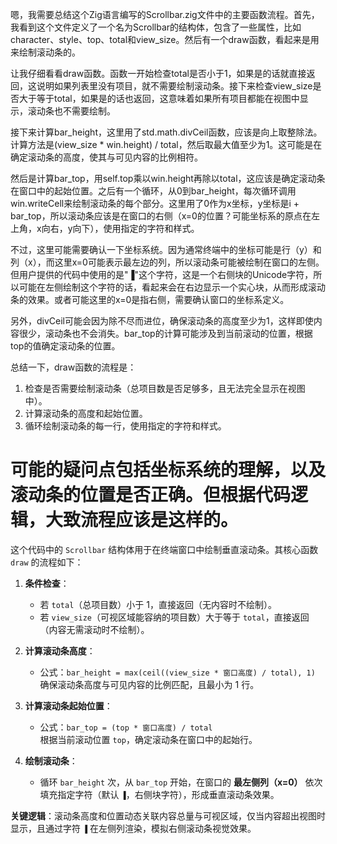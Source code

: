 嗯，我需要总结这个Zig语言编写的Scrollbar.zig文件中的主要函数流程。首先，我看到这个文件定义了一个名为Scrollbar的结构体，包含了一些属性，比如character、style、top、total和view_size。然后有一个draw函数，看起来是用来绘制滚动条的。

让我仔细看看draw函数。函数一开始检查total是否小于1，如果是的话就直接返回，这说明如果列表里没有项目，就不需要绘制滚动条。接下来检查view_size是否大于等于total，如果是的话也返回，这意味着如果所有项目都能在视图中显示，滚动条也不需要绘制。

接下来计算bar_height，这里用了std.math.divCeil函数，应该是向上取整除法。计算方法是(view_size * win.height) / total，然后取最大值至少为1。这可能是在确定滚动条的高度，使其与可见内容的比例相符。

然后是计算bar_top，用self.top乘以win.height再除以total，这应该是确定滚动条在窗口中的起始位置。之后有一个循环，从0到bar_height，每次循环调用win.writeCell来绘制滚动条的每个部分。这里用了0作为x坐标，y坐标是i + bar_top，所以滚动条应该是在窗口的右侧（x=0的位置？可能坐标系的原点在左上角，x向右，y向下），使用指定的字符和样式。

不过，这里可能需要确认一下坐标系统。因为通常终端中的坐标可能是行（y）和列（x），而这里x=0可能表示最左边的列，所以滚动条可能被绘制在窗口的左侧。但用户提供的代码中使用的是"▐"这个字符，这是一个右侧块的Unicode字符，所以可能在左侧绘制这个字符的话，看起来会在右边显示一个实心块，从而形成滚动条的效果。或者可能这里的x=0是指右侧，需要确认窗口的坐标系定义。

另外，divCeil可能会因为除不尽而进位，确保滚动条的高度至少为1，这样即使内容很少，滚动条也不会消失。bar_top的计算可能涉及到当前滚动的位置，根据top的值确定滚动条的位置。

总结一下，draw函数的流程是：
1. 检查是否需要绘制滚动条（总项目数是否足够多，且无法完全显示在视图中）。
2. 计算滚动条的高度和起始位置。
3. 循环绘制滚动条的每一行，使用指定的字符和样式。

可能的疑问点包括坐标系统的理解，以及滚动条的位置是否正确。但根据代码逻辑，大致流程应该是这样的。
================================================
这个代码中的 `Scrollbar` 结构体用于在终端窗口中绘制垂直滚动条。其核心函数 `draw` 的流程如下：

1. **条件检查**：
   - 若 `total`（总项目数）小于 1，直接返回（无内容时不绘制）。
   - 若 `view_size`（可视区域能容纳的项目数）大于等于 `total`，直接返回（内容无需滚动时不绘制）。

2. **计算滚动条高度**：
   - 公式：`bar_height = max(ceil((view_size * 窗口高度) / total), 1)`  
     确保滚动条高度与可见内容的比例匹配，且最小为 1 行。

3. **计算滚动条起始位置**：
   - 公式：`bar_top = (top * 窗口高度) / total`  
     根据当前滚动位置 `top`，确定滚动条在窗口中的起始行。

4. **绘制滚动条**：
   - 循环 `bar_height` 次，从 `bar_top` 开始，在窗口的 **最左侧列（x=0）** 依次填充指定字符（默认 `▐`，右侧块字符），形成垂直滚动条效果。

**关键逻辑**：滚动条高度和位置动态关联内容总量与可视区域，仅当内容超出视图时显示，且通过字符 `▐` 在左侧列渲染，模拟右侧滚动条视觉效果。